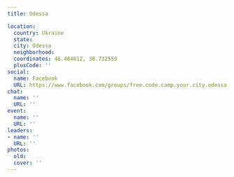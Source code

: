 ```yaml
---
title: Odessa

location:
  country: Ukraine
  state: 
  city: Odessa
  neighborhood: 
  coordinates: 46.484612, 30.732559
  plusCode: ''
social:
  name: Facebook
  URL: https://www.facebook.com/groups/free.code.camp.your.city.odessa.ukraine
chat:
  name: ''
  URL: ''
event:
  name: ''
  URL: ''
leaders:
- name: ''
  URL: ''
photos:
  old: 
  cover: ''
---
```

